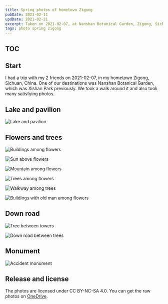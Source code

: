 ```yaml
---
title: Spring photos of hometown Zigong
pubDate: 2021-02-11
updDate: 2021-02-21
excerpt: Taken on 2021-02-07, at Nanshan Botanical Garden, Zigong, Sichuan, China. All licensed under CC BY-NC-SA 4.0.
tags: photo spring zigong
---
```


## TOC

## Start

I had a trip with my 2 friends on 2021-02-07, in my hometown Zigong, Sichuan, China.
One of our destinations was Nanshan Botanical Garden, which was Xishan Park previously.
We took a walk around it and also took many satisfying photos.

## Lake and pavilion

![Lake and pavilion](../../s3/images/zigong-2021-02-07/pavilion-in-lake.jpg)

## Flowers and trees

![Buildings among flowers](../../s3/images/zigong-2021-02-07/buildings-among-flowers.jpg)

![Sun above flowers](../../s3/images/zigong-2021-02-07/sun-above-flowers.jpg)

![Mountain among flowers](../../s3/images/zigong-2021-02-07/mountain-among-flowers.jpg)

![Trees among flowers](../../s3/images/zigong-2021-02-07/trees-among-flowers-fixed.jpg)

![Walkway among trees](../../s3/images/zigong-2021-02-07/walkway-among-trees.jpg)

![Buildings with old man among flowers](../../s3/images/zigong-2021-02-07/buildings-with-old-man-among-flowers.jpg)

## Down road

![Tree between towers](../../s3/images/zigong-2021-02-07/tree-between-towers.jpg)

![Down road between trees](../../s3/images/zigong-2021-02-07/down-road-between-trees.jpg)

## Monument

![Accident monument](../../s3/images/zigong-2021-02-07/accident-monument.jpg)

## Release and license

The photos are licensed under CC BY-NC-SA 4.0.
You can get the raw photos on [OneDrive][zigong-2021-02-07@OneDrive].

[zigong-2021-02-07@OneDrive]: https://myl7-my.sharepoint.com/:f:/g/personal/myl_myl7_onmicrosoft_com/Ei2g3p9cOnhLjkRYckwupRkBsJfITY4EJSA681jF71WSNQ?e=oO1UlM
